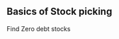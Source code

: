 


## Basics of Stock picking

Find Zero debt stocks
<!--stackedit_data:
eyJoaXN0b3J5IjpbNjI4MzAyODM0XX0=
-->